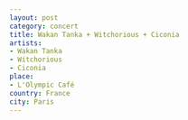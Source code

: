 ```yaml
---
layout: post
category: concert
title: Wakan Tanka + Witchorious + Ciconia
artists: 
- Wakan Tanka
- Witchorious
- Ciconia
place: 
- L'Olympic Café
country: France
city: Paris
---
```


